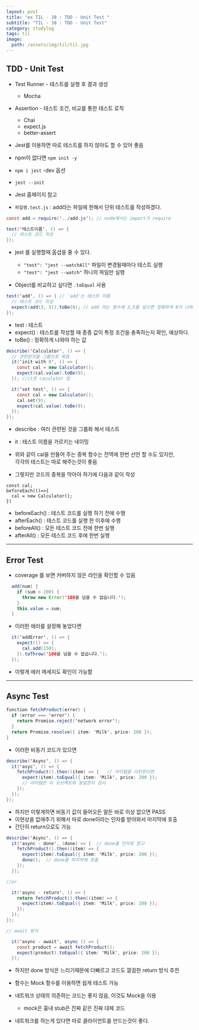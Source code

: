```yaml
---
layout: post
title: "ex TIL - 38 : TDD - Unit Test "
subtitle: "TIL - 38 : TDD - Unit Test"
category: studylog
tags: til
image:
  path: /assets/img/til/til.jpg
---
```


<!-- more -->

## TDD - Unit Test

- Test Runner - 테스트를 실행 후 결과 생성

  - Mocha

- Assertion - 테스트 조건, 비교를 통한 테스트 로직

  - Chai
  - expect.js
  - better-assert

- Jest를 이용하면 따로 테스트를 하지 않아도 할 수 있어 좋음

- npm이 없다면 `npm init -y`

- `npm i jest` -dev 옵션

- `jest --init`

- Jest 홈페이지 참고

- `파일명.test.js` : add라는 파일에 한해서 단위 테스트를 작성하겠다.

```java
const add = require('../add.js'); // node에서는 import가 require

test('테스트이름', () => {
  // 테스트 코드 작성
});
```

- jest 를 실행할때 옵셥을 줄 수 있다.

  - `"test": "jest --watchAll"` 파일이 변경될때마다 테스트 실행
  - `"test": "jest --watch"` 하나의 파일만 실행

- Object를 비교하고 싶다면 `.toEqual` 사용

```java
test('add', () => { // 'add'는 테스트 이름
  // 테스트 코드 작성
  expect(add(3, 5)).toBe(8); // add 라는 함수에 3,5를 넣으면 정확하게 8이 나와야한다.
});
```

- test : 테스트
- expect() : 테스트를 작성할 때 종종 값이 특정 조건을 충족하는지 확인, 예상하다.
- toBe() : 정확하게 나와야 하는 값

```java
describe('Calculator', () => {
  // 관련된것을 그룹으로 묶음
  it('init with 0', () => {
    const cal = new Calculator();
    expect(cal.value).toBe(0);
  }); //it은 caculator 임

  it('set test', () => {
    const cal = new Calculator();
    cal.set(9);
    expect(cal.value).toBe(9);
  });
});
```

- describe : 여러 관련된 것을 그룹화 해서 테스트
- it : 테스트 이름을 가르키는 네이밍

- 위와 같이 cal을 만들어 주는 중복 함수는 전역에 한번 선언 할 수도 있지만,  
  각각의 테스트는 따로 해주는것이 좋음
- 그렇지만 코드의 중복을 막아야 하기에 다음과 같이 작성

```
const cal;
beforeEach(()=>{
  cal = new Calculator();
})
```

- beforeEach() : 테스트 코드를 실행 하기 전에 수행
- afterEach() : 테스트 코드를 실행 한 이후에 수행
- beforeAll() : 모든 테스트 코드 전에 한번 실행
- afterAll() : 모든 테스트 코드 후에 한번 실행

---

## Error Test

- coverage 를 보면 커버하지 않은 라인을 확인할 수 있음

```java
  add(num) {
    if (sum > 100) {
      throw new Error('100을 넘을 수 없습니다.');
    }
    this.value = sum;
  }
```

- 이러한 에러를 설정해 놓았다면

```java
  it('addError', () => {
    expect(() => {
      cal.add(150);
    }).toThrow('100을 넘을 수 없습니다.');
  });
```

- 이렇게 에러 메세지도 확인이 가능함

---

## Async Test

```java
function fetchProduct(error) {
  if (error === 'error') {
    return Promise.reject('network error');
  }
  return Promise.resolve({ item: 'Milk', price: 200 });
}
```

- 이러한 비동기 코드가 있으면

```java
describe('Async', () => {
  it('asyc', () => {
    fetchProduct().then((item) => {   // 아이템을 리턴한다면
      expect(item).toEqual({ item: 'Milk', price: 200 });
      // 아이템은 이 오브젝트와 동일한지 검사
    });
  });
});
```

- 하지만 이렇게하면 비동기 값이 들어오든 말든 바로 이상 없으면 PASS
- 이현상을 없애주기 위해서 따로 done이라는 인자를 받아와서 마지막에 호출
- 간단히 return으로도 가능

```java
describe('Async', () => {
  it('async - done', (done) => {  // done을 인자로 받고
    fetchProduct().then((item) => {
      expect(item).toEqual({ item: 'Milk', price: 200 });
      done();  // done을 마지막에 호출
    });
  });

//or

  it('async - return', () => {
    return fetchProduct().then((item) => {
      expect(item).toEqual({ item: 'Milk', price: 200 });
    });
  });
});

// await 방식

  it('async - await', async () => {
    const product = await fetchProduct();
    expect(product).toEqual({ item: 'Milk', price: 200 });
  });


```

- 하지만 done 방식은 느리기때문에 더빠르고 코드도 깔끔한 return 방식 추천

- 함수는 Mock 함수를 이용하면 쉽게 테스트 가능

- 네트워크 상태의 의존하는 코드는 좋지 않음, 이것도 Mock을 이용

  - mock은 흉내 stub은 진짜 같은 진짜 대체 코드

- 네트워크를 하는게 있다면 따로 클라이언트를 만드는것이 좋다.

